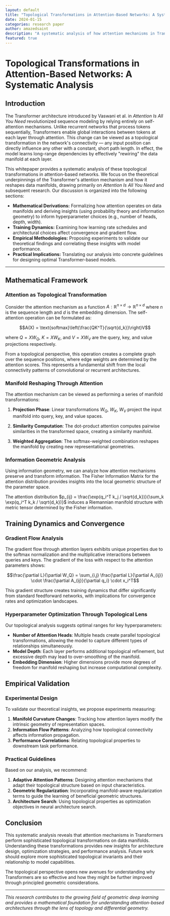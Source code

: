 ```yaml
---
layout: default
title: "Topological Transformations in Attention-Based Networks: A Systematic Analysis"
date: 2024-01-15
categories: research paper
author: amazedsaint
description: "A systematic analysis of how attention mechanisms in Transformer architectures can be viewed as topological transformations through mathematical foundations."
featured: true
---
```


# Topological Transformations in Attention-Based Networks: A Systematic Analysis

## Introduction

The Transformer architecture introduced by Vaswani et al. in *Attention Is All You Need* revolutionized sequence modeling by relying entirely on self-attention mechanisms. Unlike recurrent networks that process tokens sequentially, Transformers enable global interactions between tokens at each layer through attention. This change can be viewed as a topological transformation in the network's connectivity — any input position can directly influence any other with a constant, short path length. In effect, the model learns long-range dependencies by effectively "rewiring" the data manifold at each layer.

This whitepaper provides a systematic analysis of these topological transformations in attention-based networks. We focus on the theoretical underpinnings of the Transformer's attention mechanism and how it reshapes data manifolds, drawing primarily on *Attention Is All You Need* and subsequent research. Our discussion is organized into the following sections:

- **Mathematical Derivations:** Formalizing how attention operates on data manifolds and deriving insights (using probability theory and information geometry) to inform hyperparameter choices (e.g., number of heads, depth, width).
- **Training Dynamics:** Examining how learning rate schedules and architectural choices affect convergence and gradient flow.
- **Empirical Methodologies:** Proposing experiments to validate our theoretical findings and correlating these insights with model performance.
- **Practical Implications:** Translating our analysis into concrete guidelines for designing optimal Transformer-based models.

---

## Mathematical Framework

### Attention as Topological Transformation

Consider the attention mechanism as a function $A: \mathbb{R}^{n \times d} \to \mathbb{R}^{n \times d}$ where $n$ is the sequence length and $d$ is the embedding dimension. The self-attention operation can be formulated as:

$$A(X) = \text{softmax}\left(\frac{QK^T}{\sqrt{d_k}}\right)V$$

where $Q = XW_Q$, $K = XW_K$, and $V = XW_V$ are the query, key, and value projections respectively.

From a topological perspective, this operation creates a complete graph over the sequence positions, where edge weights are determined by the attention scores. This represents a fundamental shift from the local connectivity patterns of convolutional or recurrent architectures.

### Manifold Reshaping Through Attention

The attention mechanism can be viewed as performing a series of manifold transformations:

1. **Projection Phase**: Linear transformations $W_Q$, $W_K$, $W_V$ project the input manifold into query, key, and value spaces.

2. **Similarity Computation**: The dot-product attention computes pairwise similarities in the transformed space, creating a similarity manifold.

3. **Weighted Aggregation**: The softmax-weighted combination reshapes the manifold by creating new representational geometries.

### Information Geometric Analysis

Using information geometry, we can analyze how attention mechanisms preserve and transform information. The Fisher Information Matrix for the attention distribution provides insights into the local geometric structure of the parameter space.

The attention distribution $p_{ij} = \frac{\exp(q_i^T k_j / \sqrt{d_k})}{\sum_k \exp(q_i^T k_k / \sqrt{d_k})}$ induces a Riemannian manifold structure with metric tensor determined by the Fisher information.

## Training Dynamics and Convergence

### Gradient Flow Analysis

The gradient flow through attention layers exhibits unique properties due to the softmax normalization and the multiplicative interactions between queries and keys. The gradient of the loss with respect to the attention parameters shows:

$$\frac{\partial L}{\partial W_Q} = \sum_{i,j} \frac{\partial L}{\partial A_{ij}} \cdot \frac{\partial A_{ij}}{\partial q_i} \cdot x_i^T$$

This gradient structure creates training dynamics that differ significantly from standard feedforward networks, with implications for convergence rates and optimization landscapes.

### Hyperparameter Optimization Through Topological Lens

Our topological analysis suggests optimal ranges for key hyperparameters:

- **Number of Attention Heads**: Multiple heads create parallel topological transformations, allowing the model to capture different types of relationships simultaneously.
- **Model Depth**: Each layer performs additional topological refinement, but excessive depth may lead to over-smoothing of the manifold.
- **Embedding Dimension**: Higher dimensions provide more degrees of freedom for manifold reshaping but increase computational complexity.

## Empirical Validation

### Experimental Design

To validate our theoretical insights, we propose experiments measuring:

1. **Manifold Curvature Changes**: Tracking how attention layers modify the intrinsic geometry of representation spaces.
2. **Information Flow Patterns**: Analyzing how topological connectivity affects information propagation.
3. **Performance Correlations**: Relating topological properties to downstream task performance.

### Practical Guidelines

Based on our analysis, we recommend:

1. **Adaptive Attention Patterns**: Designing attention mechanisms that adapt their topological structure based on input characteristics.
2. **Geometric Regularization**: Incorporating manifold-aware regularization terms to guide the learning of beneficial geometric structures.
3. **Architecture Search**: Using topological properties as optimization objectives in neural architecture search.

## Conclusion

This systematic analysis reveals that attention mechanisms in Transformers perform sophisticated topological transformations on data manifolds. Understanding these transformations provides new insights for architecture design, optimization strategies, and performance analysis. Future work should explore more sophisticated topological invariants and their relationship to model capabilities.

The topological perspective opens new avenues for understanding why Transformers are so effective and how they might be further improved through principled geometric considerations.

---

*This research contributes to the growing field of geometric deep learning and provides a mathematical foundation for understanding attention-based architectures through the lens of topology and differential geometry.*
